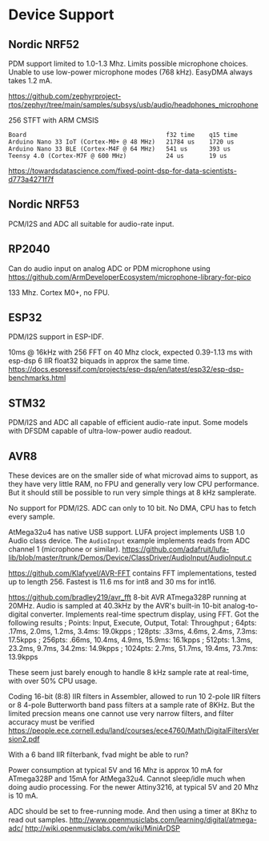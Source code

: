 
# Device Support

## Nordic NRF52

PDM support limited to 1.0-1.3 Mhz.
Limits possible microphone choices.
Unable to use low-power microphone modes (768 kHz).
EasyDMA always takes 1.2 mA.

https://github.com/zephyrproject-rtos/zephyr/tree/main/samples/subsys/usb/audio/headphones_microphone

256 STFT with ARM CMSIS
```
Board 	                                    f32 time 	q15 time
Arduino Nano 33 IoT (Cortex-M0+ @ 48 MHz) 	21784 us 	1720 us
Arduino Nano 33 BLE (Cortex-M4F @ 64 MHz) 	541 us 	    393 us
Teensy 4.0 (Cortex-M7F @ 600 MHz) 	        24 us 	    19 us
```
https://towardsdatascience.com/fixed-point-dsp-for-data-scientists-d773a4271f7f


## Nordic NRF53

PCM/I2S and ADC all suitable for audio-rate input.

## RP2040

Can do audio input on analog ADC or PDM microphone using
https://github.com/ArmDeveloperEcosystem/microphone-library-for-pico

133 Mhz. Cortex M0+, no FPU.

## ESP32

PDM/I2S support in ESP-IDF.

10ms @ 16kHz with 256 FFT on 40 Mhz clock, expected 0.39-1.13 ms with esp-dsp
6 IIR float32 biquads in approx the same time.
https://docs.espressif.com/projects/esp-dsp/en/latest/esp32/esp-dsp-benchmarks.html

## STM32

PDM/I2S and ADC all capable of efficient audio-rate input.
Some models with DFSDM capable of ultra-low-power audio readout.

## AVR8

These devices are on the smaller side of what microvad aims to support,
as they have very little RAM, no FPU and generally very low CPU performance.
But it should still be possible to run very simple things at 8 kHz samplerate.

No support for PDM/I2S.
ADC can only to 10 bit.
No DMA, CPU has to fetch every sample.

AtMega32u4 has native USB support.
LUFA project implements USB 1.0 Audio class device.
The `AudioInput` example implements reads from ADC channel 1 (microphone or similar). 
https://github.com/adafruit/lufa-lib/blob/master/trunk/Demos/Device/ClassDriver/AudioInput/AudioInput.c

https://github.com/Klafyvel/AVR-FFT
contains FFT implementations, tested up to length 256.
Fastest is 11.6 ms for int8 and 30 ms for int16.

https://github.com/bradley219/avr_fft
8-bit AVR ATmega328P running at 20MHz.
Audio is sampled at 40.3kHz by the AVR's built-in 10-bit analog-to-digital converter.
Implements real-time spectrum display, using FFT.
Got the following results
;  Points:   Input, Execute,  Output,    Total:  Throughput
;   64pts:   .17ms,   2.0ms,   1.2ms,    3.4ms:   19.0kpps
;  128pts:   .33ms,   4.6ms,   2.4ms,    7.3ms:   17.5kpps
;  256pts:   .66ms,  10.4ms,   4.9ms,   15.9ms:   16.1kpps
;  512pts:   1.3ms,  23.2ms,   9.7ms,   34.2ms:   14.9kpps
; 1024pts:   2.7ms,  51.7ms,  19.4ms,   73.7ms:   13.9kpps

These seem just barely enough to handle 8 kHz sample rate at real-time,
with over 50% CPU usage.


Coding 16-bit (8:8) IIR filters in Assembler, allowed to run
10 2-pole IIR filters or 8 4-pole Butterworth band pass filters at a sample rate of 8KHz.
But the limited precsion means one cannot use very narrow filters,
and filter accuracy must be verified
https://people.ece.cornell.edu/land/courses/ece4760/Math/DigitalFiltersVersion2.pdf

With a 6 band IIR filterbank, fvad might be able to run?

Power consumption at typical 5V and 16 Mhz is approx 10 mA for ATmega328P and 15mA for AtMega32u4.
Cannot sleep/idle much when doing audio processing.
For the newer Attiny3216, at typical 5V and 20 Mhz is 10 mA.

ADC should be set to free-running mode.
And then using a timer at 8Khz to read out samples.
http://www.openmusiclabs.com/learning/digital/atmega-adc/
http://wiki.openmusiclabs.com/wiki/MiniArDSP
